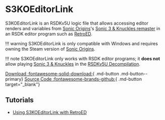 # S3KOEditorLink

S3KOEditorLink is an RSDKv5U logic file that allows accessing editor renders and variables from [Sonic Origins](../../Games/SonicOrigins/README.md)'s [Sonic 3 & Knuckles remaster](TODO) in an RSDK editor program such as [RetroED](../RetroED/README.md).

!!! warning
    S3KOEditorLink is only compatible with Windows and requires owning the Steam version of [Sonic Origins](../../Games/SonicOrigins/README.md).

!!! note
    S3KOEditorLink only works with RSDK editor programs; it **does not** allow playing [Sonic 3 & Knuckles](TODO) in the [RSDKv5U Decompilation](../../RSDKv5/Decompilation.md).

[Download :fontawesome-solid-download:](https://github.com/RSDKModding/S3KOEditorLink/releases){ .md-button .md-button--primary}
[Source Code :fontawesome-brands-github:](https://github.com/RSDKModding/S3KOEditorLink){ .md-button target="_blank"}

## Tutorials
- [Using S3KOEditorLink with RetroED](../../Guides/RetroED/S3KOEditorLink.md)